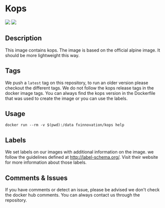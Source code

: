 # Kops
[![](https://images.microbadger.com/badges/version/fxinnovation/kops.svg)](https://microbadger.com/images/fxinnovation/kops "Get your own version badge on microbadger.com") [![](https://images.microbadger.com/badges/image/fxinnovation/kops.svg)](https://microbadger.com/images/fxinnovation/kops "Get your own image badge on microbadger.com")
## Description
This image contains kops. The image is based on the official alpine image. It should be more lightweight this way.

## Tags
We push a `latest` tag on this repository, to run an older version please checkout the different tags.
We do not follow the kops release tags in the docker image tags. You can always find the kops version in the Dockerfile that was used to create the image or you can use the labels.

## Usage
`docker run --rm -v $(pwd):/data fxinnovation/kops help`

## Labels
We set labels on our images with additional information on the image. we follow the guidelines defined at http://label-schema.org/. Visit their website for more information about those labels.

## Comments & Issues
If you have comments or detect an issue, please be advised we don't check the docker hub comments. You can always contact us through the repository.
